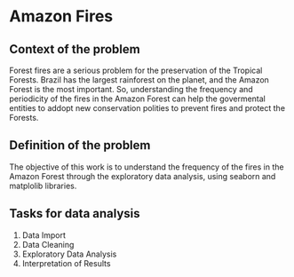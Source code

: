 # Amazon Fires

## Context of the problem
Forest fires are a serious problem for the preservation of the Tropical Forests. Brazil has the largest rainforest on the planet, and the Amazon Forest is the most important. So, understanding the frequency and periodicity of the fires in the Amazon Forest can help the govermental entities to addopt new conservation polities to prevent fires and protect the Forests.

## Definition of the problem
The objective of this work is to understand the frequency of the fires in the Amazon Forest through the exploratory data analysis, using seaborn and matplolib libraries.

## Tasks for data analysis
1. Data Import
2. Data Cleaning
3. Exploratory Data Analysis
4. Interpretation of Results

